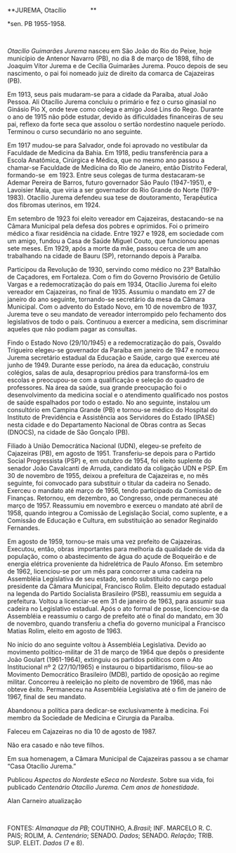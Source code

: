 **JUREMA, Otacílio              **

\*sen. PB 1955-1958.

 

*Otacílio Guimarães Jurema* nasceu em São João do Rio do Peixe, hoje
município de Antenor Navarro (PB), no dia 8 de março de 1898, filho de
Joaquim Vítor Jurema e de Cecília Guimarães Jurema. Pouco depois de seu
nascimento, o pai foi nomeado juiz de direito da comarca de Cajazeiras
(PB).

Em 1913, seus pais mudaram-se para a cidade da Paraíba, atual João
Pessoa. Ali Otacílio Jurema concluiu o primário e fez o curso ginasial
no Ginásio Pio X, onde teve como colega e amigo José Lins do Rego.
Durante o ano de 1915 não pôde estudar, devido às dificuldades
financeiras de seu pai, reflexo da forte seca que assolou o sertão
nordestino naquele período. Terminou o curso secundário no ano seguinte.

Em 1917 mudou-se para Salvador, onde foi aprovado no vestibular da
Faculdade de Medicina da Bahia. Em 1918, pediu transferência para a
Escola Anatômica, Cirúrgica e Médica, que no mesmo ano passou a
chamar-se Faculdade de Medicina do Rio de Janeiro, então Distrito
Federal, formando-se  em 1923. Entre seus colegas de turma destacaram-se
Ademar Pereira de Barros, futuro governador São Paulo (1947-1951), e
Lavoisier Maia, que viria a ser governador do Rio Grande do Norte
(1979-1983). Otacílio Jurema defendeu sua tese de doutoramento,
Terapêutica dos fibromas uterinos, em 1924.

Em setembro de 1923 foi eleito vereador em Cajazeiras, destacando-se na
Câmara Municipal pela defesa dos pobres e oprimidos. Foi o primeiro
médico a fixar residência na cidade. Entre 1927 e 1928, em sociedade com
um amigo, fundou a Casa de Saúde Miguel Couto, que funcionou apenas sete
meses. Em 1929, após a morte da mãe, passou cerca de um ano trabalhando
na cidade de Bauru (SP), retornando depois à Paraíba.

Participou da Revolução de 1930, servindo como médico no 23º Batalhão de
Caçadores, em Fortaleza. Com o fim do Governo Provisório de Getúlio
Vargas e a redemocratização do país em 1934, Otacílio Jurema foi eleito
vereador em Cajazeiras, no final de 1935. Assumiu o mandato em 27 de
janeiro do ano seguinte, tornando-se secretário da mesa da Câmara
Municipal. Com o advento do Estado Novo, em 10 de novembro de 1937,
Jurema teve o seu mandato de vereador interrompido pelo fechamento dos
legislativos de todo o país. Continuou a exercer a medicina, sem
discriminar aqueles que não podiam pagar as consultas.

Findo o Estado Novo (29/10/1945) e a redemocratização do país, Osvaldo
Trigueiro elegeu-se governador da Paraíba em janeiro de 1947 e nomeou
Jurema secretário estadual da Educação e Saúde, cargo que exerceu até
junho de 1949. Durante esse período, na área da educação, construiu
colégios, salas de aula, desapropriou prédios para transformá-los em
escolas e preocupou-se com a qualificação e seleção do quadro de
professores. Na área da saúde, sua grande preocupação foi o
desenvolvimento da medicina social e o atendimento qualificado nos
postos de saúde espalhados por todo o estado. No ano seguinte, instalou
um consultório em Campina Grande (PB) e tornou-se médico do Hospital do
Instituto de Previdência e Assistência aos Servidores do Estado (IPASE)
nesta cidade e do Departamento Nacional de Obras contra as Secas
(DNOCS), na cidade de São Gonçalo (PB).

Filiado à União Democrática Nacional (UDN), elegeu-se prefeito de
Cajazeiras (PB), em agosto de 1951. Transferiu-se depois para o Partido
Social Progressista (PSP) e, em outubro de 1954, foi eleito suplente do
senador João Cavalcanti de Arruda, candidato da coligação UDN e PSP. Em
30 de novembro de 1955, deixou a prefeitura de Cajazeiras e, no mês
seguinte, foi convocado para substituir o titular da cadeira no Senado.
Exerceu o mandato até março de 1956, tendo participado da Comissão de
Finanças. Retornou, em dezembro, ao Congresso, onde permaneceu até março
de 1957. Reassumiu em novembro e exerceu o mandato até abril de 1958,
quando integrou a Comissão de Legislação Social, como suplente, e a
Comissão de Educação e Cultura, em substituição ao senador Reginaldo
Fernandes.

Em agosto de 1959, tornou-se mais uma vez prefeito de Cajazeiras.
Executou, então, obras  importantes para melhoria da qualidade de vida
da população, como o abastecimento de água do açude de Boqueirão e de
energia elétrica proveniente da hidrelétrica de Paulo Afonso. Em
setembro de 1962, licenciou-se por um mês para concorrer a uma cadeira
na Assembléia Legislativa de seu estado, sendo substituído no cargo pelo
presidente da Câmara Municipal, Francisco Rolim. Eleito deputado
estadual na legenda do Partido Socialista Brasileiro (PSB), reassumiu em
seguida a prefeitura. Voltou a licenciar-se em 31 de janeiro de 1963,
para assumir sua cadeira no Legislativo estadual. Após o ato formal de
posse, licenciou-se da Assembléia e reassumiu o cargo de prefeito até o
final do mandato, em 30 de novembro, quando transferiu a chefia do
governo municipal a Francisco Matias Rolim, eleito em agosto de 1963.

No início do ano seguinte voltou à Assembléia Legislativa. Devido ao
movimento político-militar de 31 de março de 1964 que depôs o presidente
João Goulart (1961-1964), extinguiu os partidos políticos com o Ato
Institucional nº 2 (27/10/1965) e instaurou o bipartidarismo, filiou-se
ao Movimento Democrático Brasileiro (MDB), partido de oposição ao regime
militar. Concorreu à reeleição no pleito de novembro de 1966, mas não
obteve êxito. Permaneceu na Assembléia Legislativa até o fim de janeiro
de 1967, final de seu mandato.

Abandonou a política para dedicar-se exclusivamente à medicina. Foi
membro da Sociedade de Medicina e Cirurgia da Paraíba.

Faleceu em Cajazeiras no dia 10 de agosto de 1987.

Não era casado e não teve filhos.

Em sua homenagem, a Câmara Municipal de Cajazeiras passou a se chamar
“Casa Otacílio Jurema.”

Publicou *Aspectos do Nordeste* e*Seca no* *Nordeste*. Sobre sua vida,
foi publicado *Centenário Otacílio Jurema. Cem anos de honestidade*.

Alan Carneiro atualização

 

FONTES: *Almanaque da PB*; COUTINHO, A.*Brasil*; INF. MARCELO R. C.
PAIS; ROLIM, A. *Centenário*; SENADO. *Dados*; SENADO. *Relação*; TRIB.
SUP. ELEIT. *Dados* (7 e 8).

 

 
